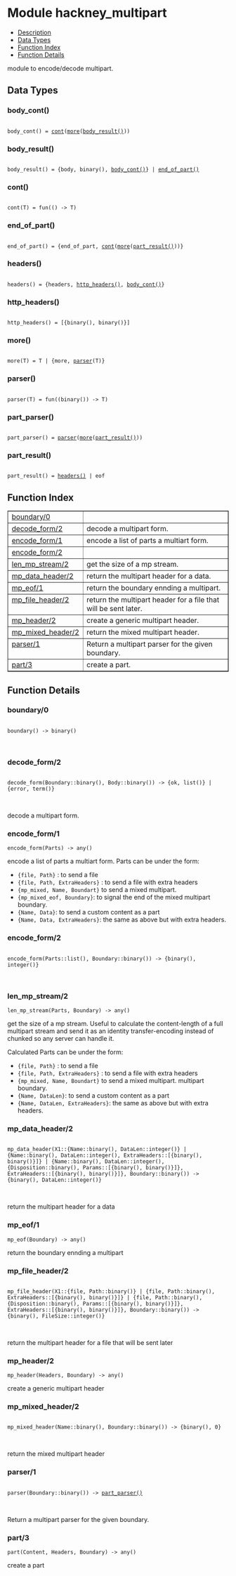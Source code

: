 

# Module hackney_multipart #
* [Description](#description)
* [Data Types](#types)
* [Function Index](#index)
* [Function Details](#functions)

module to encode/decode multipart.

<a name="types"></a>

## Data Types ##




### <a name="type-body_cont">body_cont()</a> ###


<pre><code>
body_cont() = <a href="#type-cont">cont</a>(<a href="#type-more">more</a>(<a href="#type-body_result">body_result()</a>))
</code></pre>




### <a name="type-body_result">body_result()</a> ###


<pre><code>
body_result() = {body, binary(), <a href="#type-body_cont">body_cont()</a>} | <a href="#type-end_of_part">end_of_part()</a>
</code></pre>




### <a name="type-cont">cont()</a> ###


<pre><code>
cont(T) = fun(() -&gt; T)
</code></pre>




### <a name="type-end_of_part">end_of_part()</a> ###


<pre><code>
end_of_part() = {end_of_part, <a href="#type-cont">cont</a>(<a href="#type-more">more</a>(<a href="#type-part_result">part_result()</a>))}
</code></pre>




### <a name="type-headers">headers()</a> ###


<pre><code>
headers() = {headers, <a href="#type-http_headers">http_headers()</a>, <a href="#type-body_cont">body_cont()</a>}
</code></pre>




### <a name="type-http_headers">http_headers()</a> ###


<pre><code>
http_headers() = [{binary(), binary()}]
</code></pre>




### <a name="type-more">more()</a> ###


<pre><code>
more(T) = T | {more, <a href="#type-parser">parser</a>(T)}
</code></pre>




### <a name="type-parser">parser()</a> ###


<pre><code>
parser(T) = fun((binary()) -&gt; T)
</code></pre>




### <a name="type-part_parser">part_parser()</a> ###


<pre><code>
part_parser() = <a href="#type-parser">parser</a>(<a href="#type-more">more</a>(<a href="#type-part_result">part_result()</a>))
</code></pre>




### <a name="type-part_result">part_result()</a> ###


<pre><code>
part_result() = <a href="#type-headers">headers()</a> | eof
</code></pre>

<a name="index"></a>

## Function Index ##


<table width="100%" border="1" cellspacing="0" cellpadding="2" summary="function index"><tr><td valign="top"><a href="#boundary-0">boundary/0</a></td><td></td></tr><tr><td valign="top"><a href="#decode_form-2">decode_form/2</a></td><td>decode a multipart form.</td></tr><tr><td valign="top"><a href="#encode_form-1">encode_form/1</a></td><td>encode a list of parts a multiart form.</td></tr><tr><td valign="top"><a href="#encode_form-2">encode_form/2</a></td><td></td></tr><tr><td valign="top"><a href="#len_mp_stream-2">len_mp_stream/2</a></td><td>get the size of a mp stream.</td></tr><tr><td valign="top"><a href="#mp_data_header-2">mp_data_header/2</a></td><td>return the multipart header for a data.</td></tr><tr><td valign="top"><a href="#mp_eof-1">mp_eof/1</a></td><td>return the boundary ennding a multipart.</td></tr><tr><td valign="top"><a href="#mp_file_header-2">mp_file_header/2</a></td><td>return the multipart header for a file that will be sent later.</td></tr><tr><td valign="top"><a href="#mp_header-2">mp_header/2</a></td><td>create a generic multipart header.</td></tr><tr><td valign="top"><a href="#mp_mixed_header-2">mp_mixed_header/2</a></td><td>return the mixed multipart header.</td></tr><tr><td valign="top"><a href="#parser-1">parser/1</a></td><td>Return a multipart parser for the given boundary.</td></tr><tr><td valign="top"><a href="#part-3">part/3</a></td><td>create a part.</td></tr></table>


<a name="functions"></a>

## Function Details ##

<a name="boundary-0"></a>

### boundary/0 ###

<pre><code>
boundary() -&gt; binary()
</code></pre>
<br />

<a name="decode_form-2"></a>

### decode_form/2 ###

<pre><code>
decode_form(Boundary::binary(), Body::binary()) -&gt; {ok, list()} | {error, term()}
</code></pre>
<br />

decode a multipart form.

<a name="encode_form-1"></a>

### encode_form/1 ###

`encode_form(Parts) -> any()`

encode a list of parts a multiart form.
Parts can be under the form:
- `{file, Path}` : to send a file
- `{file, Path, ExtraHeaders}` : to send a file with extra headers
- `{mp_mixed, Name, Boundart}` to send a mixed multipart.
- `{mp_mixed_eof, Boundary}`: to signal the end of the mixed
multipart boundary.
- `{Name, Data}`: to send a custom content as a part
- `{Name, Data, ExtraHeaders}`: the same as above but with extra
headers.

<a name="encode_form-2"></a>

### encode_form/2 ###

<pre><code>
encode_form(Parts::list(), Boundary::binary()) -&gt; {binary(), integer()}
</code></pre>
<br />

<a name="len_mp_stream-2"></a>

### len_mp_stream/2 ###

`len_mp_stream(Parts, Boundary) -> any()`

get the size of a mp stream. Useful to calculate the
content-length of a full multipart stream and send it as an identity
transfer-encoding instead of chunked so any server can handle it.

Calculated Parts can be under the form:
- `{file, Path}` : to send a file
- `{file, Path, ExtraHeaders}` : to send a file with extra headers
- `{mp_mixed, Name, Boundart}` to send a mixed multipart.
multipart boundary.
- `{Name, DataLen}`: to send a custom content as a part
- `{Name, DataLen, ExtraHeaders}`: the same as above but with extra
headers.

<a name="mp_data_header-2"></a>

### mp_data_header/2 ###

<pre><code>
mp_data_header(X1::{Name::binary(), DataLen::integer()} | {Name::binary(), DataLen::integer(), ExtraHeaders::[{binary(), binary()}]} | {Name::binary(), DataLen::integer(), {Disposition::binary(), Params::[{binary(), binary()}]}, ExtraHeaders::[{binary(), binary()}]}, Boundary::binary()) -&gt; {binary(), DataLen::integer()}
</code></pre>
<br />

return the multipart header for a data

<a name="mp_eof-1"></a>

### mp_eof/1 ###

`mp_eof(Boundary) -> any()`

return the boundary ennding a multipart

<a name="mp_file_header-2"></a>

### mp_file_header/2 ###

<pre><code>
mp_file_header(X1::{file, Path::binary()} | {file, Path::binary(), ExtraHeaders::[{binary(), binary()}]} | {file, Path::binary(), {Disposition::binary(), Params::[{binary(), binary()}]}, ExtraHeaders::[{binary(), binary()}]}, Boundary::binary()) -&gt; {binary(), FileSize::integer()}
</code></pre>
<br />

return the multipart header for a file that will be sent later

<a name="mp_header-2"></a>

### mp_header/2 ###

`mp_header(Headers, Boundary) -> any()`

create a generic multipart header

<a name="mp_mixed_header-2"></a>

### mp_mixed_header/2 ###

<pre><code>
mp_mixed_header(Name::binary(), Boundary::binary()) -&gt; {binary(), 0}
</code></pre>
<br />

return the mixed multipart header

<a name="parser-1"></a>

### parser/1 ###

<pre><code>
parser(Boundary::binary()) -&gt; <a href="#type-part_parser">part_parser()</a>
</code></pre>
<br />

Return a multipart parser for the given boundary.

<a name="part-3"></a>

### part/3 ###

`part(Content, Headers, Boundary) -> any()`

create a part

